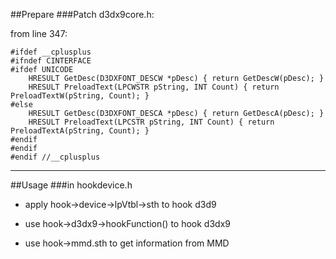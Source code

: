 ##Prepare
###Patch d3dx9core.h:

from line 347:

    #ifdef __cplusplus
    #ifndef CINTERFACE
    #ifdef UNICODE
        HRESULT GetDesc(D3DXFONT_DESCW *pDesc) { return GetDescW(pDesc); }
        HRESULT PreloadText(LPCWSTR pString, INT Count) { return PreloadTextW(pString, Count); }
    #else
        HRESULT GetDesc(D3DXFONT_DESCA *pDesc) { return GetDescA(pDesc); }
        HRESULT PreloadText(LPCSTR pString, INT Count) { return PreloadTextA(pString, Count); }
    #endif
    #endif
    #endif //__cplusplus


___
##Usage
###in hookdevice.h
* apply hook->device->lpVtbl->sth to hook d3d9

* use hook->d3dx9->hookFunction() to hook d3dx9

* use hook->mmd.sth to get information from MMD
